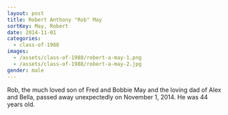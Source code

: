 ```yaml
---
layout: post
title: Robert Anthony "Rob" May
sortKey: May, Robert
date: 2014-11-01
categories:
  - class-of-1988
images:
  - /assets/class-of-1988/robert-a-may-1.png
  - /assets/class-of-1988/robert-a-may-2.jpg
gender: male
---
```

Rob, the much loved son of Fred and Bobbie May and the loving dad of Alex and Bella, passed away unexpectedly on November 1, 2014. He was 44 years old.

